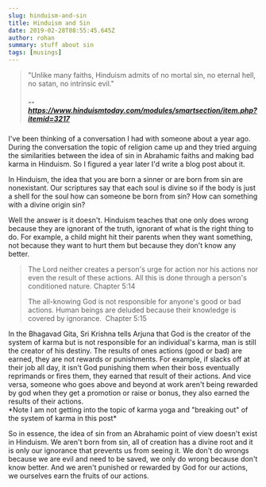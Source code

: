 ```yaml
---
slug: hinduism-and-sin
title: Hinduism and Sin
date: 2019-02-28T08:55:45.645Z
author: rohan
summary: stuff about sin
tags: [musings]
---
```



> "Unlike many faiths, Hinduism admits of no mortal sin, no eternal hell, no satan, no intrinsic evil."
>
> ##### \-- https://www.hinduismtoday.com/modules/smartsection/item.php?itemid=3217

I've been thinking of a conversation I had with someone about a year ago. During the conversation the topic of religion came up and they tried arguing the similarities between the idea of sin in Abrahamic faiths and making bad karma in Hinduism. So I figured a year later I'd write a blog post about it.

In Hinduism, the idea that you are born a sinner or are born from sin are nonexistant. Our scriptures say that each soul is divine so if the body is just a shell for the soul how can someone be born from sin? How can something with a divine origin sin?

Well the answer is it doesn't. Hinduism teaches that one only does wrong because they are ignorant of the truth, ignorant of what is the right thing to do. For example, a child might hit their parents when they want something, not because they want to hurt them but because they don't know any better.

> The Lord neither creates a person's urge for action nor his actions nor even the result of these actions. All this is done through a person's conditioned nature. Chapter 5:14
>
> The all-knowing God is not responsible for anyone's good or bad actions. Human beings are deluded because their knowledge is covered by ignorance.  Chapter 5:15

In the Bhagavad Gita, Sri Krishna tells Arjuna that God is the creator of the system of karma but is not responsible for an individual's karma, man is still the creator of his destiny. The results of ones actions (good or bad) are earned, they are not rewards or punishments. For example, if slacks off at their job all day, it isn't God punishing them when their boss eventually reprimands or fires them, they earned that result of their actions. And vice versa, someone who goes above and beyond at work aren't being rewarded by god when they get a promotion or raise or bonus, they also earned the results of their actions.\
\*Note I am not getting into the topic of karma yoga and "breaking out" of the system of karma in this post\*

So in essence, the idea of sin from an Abrahamic point of view doesn't exist in Hinduism. We aren't born from sin, all of creation has a divine root and it is only our ignorance that prevents us from seeing it. We don't do wrongs because we are evil and need to be saved, we only do wrong because don't know better. And we aren't punished or rewarded by God for our actions, we ourselves earn the fruits of our actions.